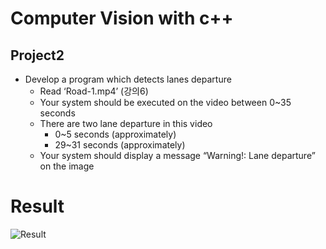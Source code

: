 # Computer Vision with c++

## Project2

- Develop a program which detects lanes departure
    - Read ‘Road-1.mp4’ (강의6)
    - Your system should be executed on the video between 0~35 seconds
    - There are two lane departure in this video
        * 0~5 seconds (approximately)
        * 29~31 seconds (approximately)
    - Your system should display a message “Warning!: Lane departure” on the image

# Result

![Result](/강의8/result.gif)